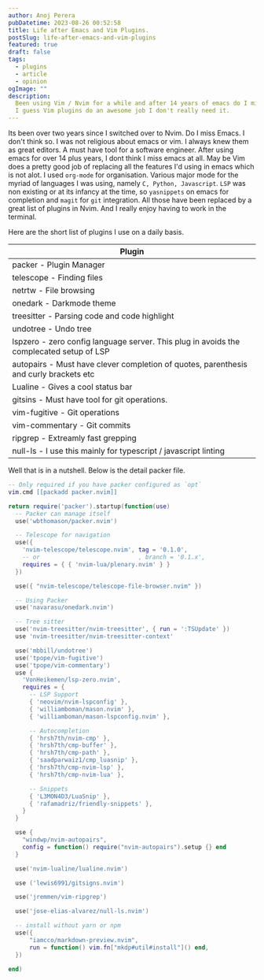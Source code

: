 ```yaml
---
author: Anoj Perera
pubDatetime: 2023-08-26 00:52:58
title: Life after Emacs and Vim Plugins.
postSlug: life-after-emacs-and-vim-plugins
featured: true
draft: false
tags:
  - plugins
  - article
  - opinion
ogImage: ""
description:
  Been using Vim / Nvim for a while and after 14 years of emacs do I miss it?.
  I guess Vim plugins do an awesome job I don't really need it.
---
```


Its been over two years since I switched over to Nvim. Do I miss Emacs. I don't think so.
I was not religious about emacs or vim. I always knew them as great editors. A must have
tool for a software engineer. After using emacs for over 14 plus years, I dont think I miss
emacs at all. May be Vim does a pretty good job of replacing all the features I'd using in emacs
which is not alot. I used `org-mode` for organisation. Various major mode for the myriad of languages
I was using, namely `C, Python, Javascript`. `LSP` was non existing or at its infancy at the time, so
`yasnippets` on emacs for completion and `magit` for `git` integration. All those have been replaced by
a great list of plugins in Nvim. And I really enjoy having to work in the terminal.

Here are the short list of plugins I use on a daily basis.

| Plugin                                                                                  |
| --------------------------------------------------------------------------------------- |
| packer - Plugin Manager                                                                 |
| telescope - Finding files                                                               |
| netrtw - File browsing                                                                  |
| onedark - Darkmode theme                                                                |
| treesitter - Parsing code and code highlight                                            |
| undotree - Undo tree                                                                    |
| lspzero - zero config language server. This plug in avoids the complecated setup of LSP |
| autopairs - Must have clever completion of quotes, parenthesis and curly brackets etc   |
| Lualine - Gives a cool status bar                                                       |
| gitsins - Must have tool for git operations.                                            |
| vim-fugitive - Git operations                                                           |
| vim-commentary - Git commits                                                            |
| ripgrep - Extreamly fast grepping                                                       |
| null-ls - I use this mainly for typescript / javascript linting                         |

Well that is in a nutshell. Below is the detail packer file.

```lua
-- Only required if you have packer configured as `opt`
vim.cmd [[packadd packer.nvim]]

return require('packer').startup(function(use)
  -- Packer can manage itself
  use('wbthomason/packer.nvim')

  -- Telescope for navigation
  use({
    'nvim-telescope/telescope.nvim', tag = '0.1.0',
    -- or                            , branch = '0.1.x',
    requires = { { 'nvim-lua/plenary.nvim' } }
  })

  use({ "nvim-telescope/telescope-file-browser.nvim" })

  -- Using Packer
  use('navarasu/onedark.nvim')

  -- Tree sitter
  use('nvim-treesitter/nvim-treesitter', { run = ':TSUpdate' })
  use 'nvim-treesitter/nvim-treesitter-context'

  use('mbbill/undotree')
  use('tpope/vim-fugitive')
  use('tpope/vim-commentary')
  use {
    'VonHeikemen/lsp-zero.nvim',
    requires = {
      -- LSP Support
      { 'neovim/nvim-lspconfig' },
      { 'williamboman/mason.nvim' },
      { 'williamboman/mason-lspconfig.nvim' },

      -- Autocompletion
      { 'hrsh7th/nvim-cmp' },
      { 'hrsh7th/cmp-buffer' },
      { 'hrsh7th/cmp-path' },
      { 'saadparwaiz1/cmp_luasnip' },
      { 'hrsh7th/cmp-nvim-lsp' },
      { 'hrsh7th/cmp-nvim-lua' },

      -- Snippets
      { 'L3MON4D3/LuaSnip' },
      { 'rafamadriz/friendly-snippets' },
    }
  }

  use {
    "windwp/nvim-autopairs",
    config = function() require("nvim-autopairs").setup {} end
  }

  use('nvim-lualine/lualine.nvim')

  use ('lewis6991/gitsigns.nvim')

  use('jremmen/vim-ripgrep')

  use('jose-elias-alvarez/null-ls.nvim')

  -- install without yarn or npm
  use({
      "iamcco/markdown-preview.nvim",
      run = function() vim.fn["mkdp#util#install"]() end,
  })

end)
```
